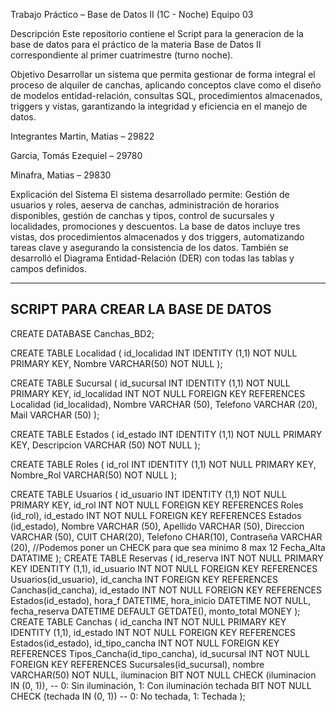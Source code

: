 Trabajo Práctico – Base de Datos II (1C - Noche)
Equipo 03

Descripción
Este repositorio contiene el Script para la generacion de la base de datos para el práctico de la materia Base de Datos II correspondiente al primer cuatrimestre (turno noche).

Objetivo
Desarrollar un sistema que permita gestionar de forma integral el proceso de alquiler de canchas, aplicando conceptos clave como el diseño de modelos entidad-relación, consultas SQL, procedimientos almacenados, triggers y vistas, garantizando la integridad y eficiencia en el manejo de datos.

Integrantes
Martin, Matias – 29822

Garcia, Tomás Ezequiel – 29780

Minafra, Matias – 29830

Explicación del Sistema
El sistema desarrollado permite: Gestión de usuarios y roles, aeserva de canchas, administración de horarios disponibles, gestión de canchas y tipos, control de sucursales y localidades, promociones y descuentos.
La base de datos incluye tres vistas, dos procedimientos almacenados y dos triggers, automatizando tareas clave y asegurando la consistencia de los datos. También se desarrolló el Diagrama Entidad-Relación (DER) con todas las tablas y campos definidos.


-----------------------------------------------------------------
SCRIPT PARA CREAR LA BASE DE DATOS
------------------------------------------------------------------

CREATE DATABASE Canchas_BD2;

CREATE TABLE Localidad (
    id_localidad INT IDENTITY (1,1) NOT NULL PRIMARY KEY,
    Nombre VARCHAR(50) NOT NULL
);

CREATE TABLE Sucursal (
    id_sucursal INT IDENTITY (1,1) NOT NULL PRIMARY KEY,
    id_localidad INT NOT NULL FOREIGN KEY REFERENCES Localidad (id_localidad),
    Nombre VARCHAR (50),
    Telefono VARCHAR (20),
    Mail VARCHAR (50)
);    

CREATE TABLE Estados (
    id_estado INT IDENTITY (1,1) NOT NULL PRIMARY KEY,
    Descripcion VARCHAR (50) NOT NULL
);

CREATE TABLE Roles (
    id_rol INT IDENTITY (1,1) NOT NULL PRIMARY KEY,
    Nombre_Rol VARCHAR(50) NOT NULL
);

CREATE TABLE Usuarios (
    id_usuario INT IDENTITY (1,1) NOT NULL PRIMARY KEY,
    id_rol INT NOT NULL FOREIGN KEY REFERENCES Roles (id_rol),
    id_estado INT NOT NULL FOREIGN KEY REFERENCES Estados (id_estado),
    Nombre VARCHAR (50),
    Apellido VARCHAR (50),
    Direccion VARCHAR (50),
    CUIT CHAR(20),
    Telefono CHAR(10),
    Contraseña VARCHAR (20), //Podemos poner un CHECK para que sea minimo 8 max 12
    Fecha_Alta DATATIME
);
CREATE TABLE Reservas (
    id_reserva INT NOT NULL PRIMARY KEY IDENTITY (1,1),
    id_usuario INT NOT NULL FOREIGN KEY REFERENCES Usuarios(id_usuario),
    id_cancha INT FOREIGN KEY REFERENCES Canchas(id_cancha),
    id_estado INT NOT NULL FOREIGN KEY REFERENCES Estados(id_estado),
    hora_f DATETIME,
    hora_inicio DATETIME NOT NULL,
    fecha_reserva DATETIME DEFAULT GETDATE(),
    monto_total MONEY
);
CREATE TABLE Canchas (
    id_cancha INT NOT NULL PRIMARY KEY IDENTITY (1,1),
    id_estado INT NOT NULL FOREIGN KEY REFERENCES Estados(id_estado),
    id_tipo_cancha INT NOT NULL FOREIGN KEY REFERENCES Tipos_Cancha(id_tipo_cancha),
    id_sucursal INT NOT NULL FOREIGN KEY REFERENCES Sucursales(id_sucursal),
    nombre VARCHAR(50) NOT NULL,
    iluminacion BIT NOT NULL CHECK (iluminacion IN (0, 1)), -- 0: Sin iluminación, 1: Con iluminación
    techada BIT NOT NULL CHECK (techada IN (0, 1)) -- 0: No techada, 1: Techada
);


